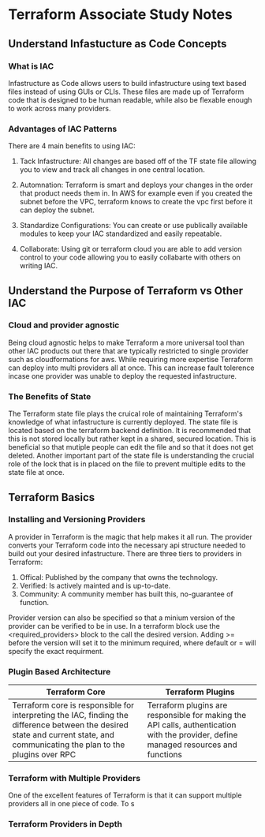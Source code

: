 # Terraform Associate Study Notes

## Understand Infastucture as Code Concepts

### What is IAC
Infastructure as Code allows users to build infastructure using text based files instead of using GUIs or CLIs. These files are made up of Terraform code that is designed to be human readable, while also be flexable enough to work across many providers.

### Advantages of IAC Patterns
There are 4 main benefits to using IAC:

1. Tack Infastructure: All changes are based off of the TF state file allowing you to view and track all changes in one central location.

2. Automnation: Terraform is smart and deploys your changes in the order that product needs them in. In AWS for example even if you created the subnet before the VPC, terraform knows to create the vpc first before it can deploy the subnet. 

3. Standardize Configurations: You can create or use publically available modules to keep your IAC standardized and easily repeatable. 

4. Collaborate: Using git or terraform cloud you are able to add version control to your code allowing you to easily collabarte with others on writing IAC.


## Understand the Purpose of Terraform vs Other IAC

### Cloud and provider agnostic
Being cloud agnostic helps to make Terraform a more universal tool than other IAC products out there that are typically restricted to single provider such as cloudformations for aws. While requiring more expertise Terraform can deploy into multi providers all at once. This can increase fault tolerence incase one provider was unable to deploy the requested infastructure.

### The Benefits of State
The Terraform state file plays the cruical role of maintaining Terraform's knowledge of what infastructure is currently deployed. The state file is located based on the terraform backend definition. It is recommended that this is not stored locally but rather kept in a shared, secured location. This is beneficial so that mutiple people can edit the file and so that it does not get deleted. Another important part of the state file is understanding the crucial role of the lock that is in placed on the file to prevent multiple edits to the state file at once.


## Terraform Basics

### Installing and Versioning Providers
A provider in Terraform is the magic that help makes it all run. The provider converts your Terraform code into the necessary api structure needed to build out your desired infastructure. There are three tiers to providers in Terraform:

1. Offical: Published by the company that owns the technology.
2. Verified: Is actively mainted and is up-to-date.
3. Community: A community member has built this, no-guarantee of function.

Provider version can also be specified so that a minium version of the provider can be verified to be in use. In a terraform block use the <required_providers> block to the call the desired version. Adding >= before the version will set it to the minimum required, where default or = will specify the exact requirment. 

### Plugin Based Architecture
| Terraform Core | Terraform Plugins |
|---|---|
| Terraform core is responsible for interpreting the IAC, finding the difference between the desired state and current state, and communicating the plan to the plugins over RPC | Terraform plugins are responsible for making the API calls, authentication with the provider, define managed resources and functions |

### Terraform with Multiple Providers
One of the excellent features of Terraform is that it can support multiple providers all in one piece of code. To s

### Terraform Providers in Depth